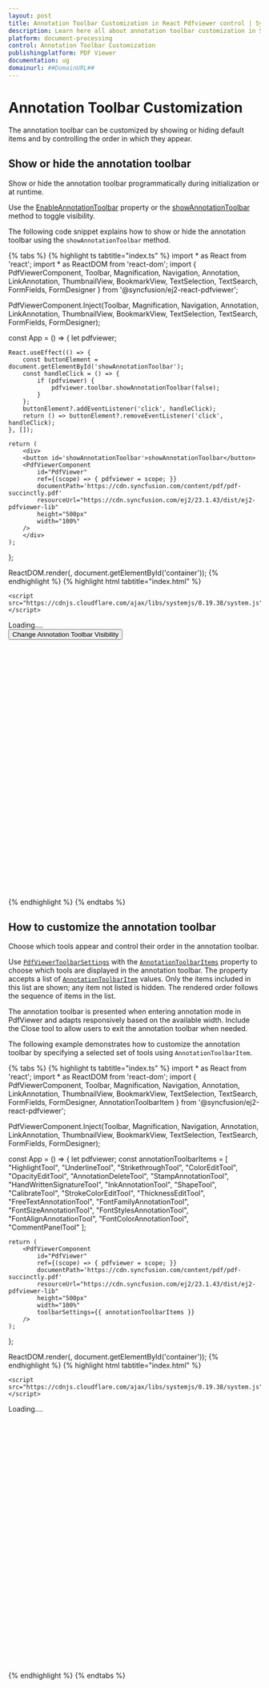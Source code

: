 ```yaml
---
layout: post
title: Annotation Toolbar Customization in React Pdfviewer control | Syncfusion
description: Learn here all about annotation toolbar customization in Syncfusion React Pdfviewer control of Syncfusion Essential JS 2 and more.
platform: document-processing
control: Annotation Toolbar Customization
publishingplatform: PDF Viewer
documentation: ug
domainurl: ##DomainURL##
---
```


# Annotation Toolbar Customization

The annotation toolbar can be customized by showing or hiding default items and by controlling the order in which they appear.

## Show or hide the annotation toolbar

Show or hide the annotation toolbar programmatically during initialization or at runtime.

Use the [EnableAnnotationToolbar](https://ej2.syncfusion.com/react/documentation/api/pdfviewer/pdfViewerModel/#enableannotationtoolbar) property or the [showAnnotationToolbar](https://ej2.syncfusion.com/react/documentation/api/pdfviewer/toolbar/#showannotationtoolbar) method to toggle visibility.

The following code snippet explains how to show or hide the annotation toolbar using the `showAnnotationToolbar` method.

{% tabs %}
{% highlight ts tabtitle="index.ts" %}
import * as React from 'react';
import * as ReactDOM from 'react-dom';
import { PdfViewerComponent, Toolbar, Magnification, Navigation, Annotation, LinkAnnotation,
    ThumbnailView, BookmarkView, TextSelection, TextSearch, FormFields, FormDesigner } from '@syncfusion/ej2-react-pdfviewer';

PdfViewerComponent.Inject(Toolbar, Magnification, Navigation, Annotation, LinkAnnotation, ThumbnailView,
    BookmarkView, TextSelection, TextSearch, FormFields, FormDesigner);

const App = () => {
    let pdfviewer;

    React.useEffect(() => {
        const buttonElement = document.getElementById('showAnnotationToolbar');
        const handleClick = () => {
            if (pdfviewer) {
                pdfviewer.toolbar.showAnnotationToolbar(false);
            }
        };
        buttonElement?.addEventListener('click', handleClick);
        return () => buttonElement?.removeEventListener('click', handleClick);
    }, []);

    return (
        <div>
        <button id='showAnnotationToolbar'>showAnnotationToolbar</button>
        <PdfViewerComponent
            id="PdfViewer"
            ref={(scope) => { pdfviewer = scope; }}
            documentPath='https://cdn.syncfusion.com/content/pdf/pdf-succinctly.pdf'
            resourceUrl="https://cdn.syncfusion.com/ej2/23.1.43/dist/ej2-pdfviewer-lib"
            height="500px"
            width="100%"
        />
        </div>
    );
};

ReactDOM.render(<App />, document.getElementById('container'));
{% endhighlight %}
{% highlight html tabtitle="index.html" %}

<!DOCTYPE html>
<html lang="en">

<head>
    <title>EJ2 PDF Viewer</title>
    <meta charset="utf-8" />
    <meta name="viewport" content="width=device-width, initial-scale=1.0" />
    <meta name="description" content="React PDF Viewer Control" />
    <meta name="author" content="Syncfusion" />
    <link href="index.css" rel="stylesheet" />
    <link href="https://cdn.syncfusion.com/ej2/23.1.40/ej2-base/styles/material.css" rel="stylesheet" />
    <link href="https://cdn.syncfusion.com/ej2/23.1.40/ej2-pdfviewer/styles/material.css" rel="stylesheet" />
    <link href="https://cdn.syncfusion.com/ej2/23.1.40/ej2-buttons/styles/material.css" rel="stylesheet" />
    <link href="https://cdn.syncfusion.com/ej2/23.1.40/ej2-popups/styles/material.css" rel="stylesheet" />
    <link href="https://cdn.syncfusion.com/ej2/23.1.40/ej2-navigations/styles/material.css" rel="stylesheet" />
    <link href="https://cdn.syncfusion.com/ej2/23.1.40/ej2-dropdowns/styles/material.css" rel="stylesheet" />
    <link href="https://cdn.syncfusion.com/ej2/23.1.40/ej2-lists/styles/material.css" rel="stylesheet" />
    <link href="https://cdn.syncfusion.com/ej2/23.1.40/ej2-inputs/styles/material.css" rel="stylesheet" />
    <link href="https://cdn.syncfusion.com/ej2/23.1.40/ej2-splitbuttons/styles/material.css" rel="stylesheet" />
    <link href="https://cdn.syncfusion.com/ej2/23.1.40/ej2-notifications/styles/material.css" rel="stylesheet" />


    <script src="https://cdnjs.cloudflare.com/ajax/libs/systemjs/0.19.38/system.js"></script>
   <script src="systemjs.config.js"></script>
</head>
<body>
    <div id='loader'>Loading....</div>
    <button id="set">Change Annotation Toolbar Visibility</button>
    <div id='container'>
        <div id='PdfViewer' style="height:500px;width:100%;"></div>
    </div>
</body>
</html>

{% endhighlight %}
{% endtabs %}

## How to customize the annotation toolbar

Choose which tools appear and control their order in the annotation toolbar.

Use [`PdfViewerToolbarSettings`](https://ej2.syncfusion.com/react/documentation/api/pdfviewer/toolbarSettings/) with the [`AnnotationToolbarItems`](https://ej2.syncfusion.com/react/documentation/api/pdfviewer/toolbarSettings/#annotationtoolbaritems) property to choose which tools are displayed in the annotation toolbar. The property accepts a list of [`AnnotationToolbarItem`](https://ej2.syncfusion.com/react/documentation/api/pdfviewer/annotationToolbarItem/) values. Only the items included in this list are shown; any item not listed is hidden. The rendered order follows the sequence of items in the list.

The annotation toolbar is presented when entering annotation mode in PdfViewer and adapts responsively based on the available width. Include the Close tool to allow users to exit the annotation toolbar when needed.

The following example demonstrates how to customize the annotation toolbar by specifying a selected set of tools using `AnnotationToolbarItem`.

{% tabs %}
{% highlight ts tabtitle="index.ts" %}
import * as React from 'react';
import * as ReactDOM from 'react-dom';
import { PdfViewerComponent, Toolbar, Magnification, Navigation, Annotation, LinkAnnotation,
    ThumbnailView, BookmarkView, TextSelection, TextSearch, FormFields, FormDesigner, AnnotationToolbarItem } from '@syncfusion/ej2-react-pdfviewer';

PdfViewerComponent.Inject(Toolbar, Magnification, Navigation, Annotation, LinkAnnotation, ThumbnailView,
    BookmarkView, TextSelection, TextSearch, FormFields, FormDesigner);

const App = () => {
    let pdfviewer;
    const annotationToolbarItems = [
        "HighlightTool",
        "UnderlineTool",
        "StrikethroughTool",
        "ColorEditTool",
        "OpacityEditTool",
        "AnnotationDeleteTool",
        "StampAnnotationTool",
        "HandWrittenSignatureTool",
        "InkAnnotationTool",
        "ShapeTool",
        "CalibrateTool",
        "StrokeColorEditTool",
        "ThicknessEditTool",
        "FreeTextAnnotationTool",
        "FontFamilyAnnotationTool",
        "FontSizeAnnotationTool",
        "FontStylesAnnotationTool",
        "FontAlignAnnotationTool",
        "FontColorAnnotationTool",
        "CommentPanelTool"
    ];

    return (
        <PdfViewerComponent
            id="PdfViewer"
            ref={(scope) => { pdfviewer = scope; }}
            documentPath='https://cdn.syncfusion.com/content/pdf/pdf-succinctly.pdf'
            resourceUrl="https://cdn.syncfusion.com/ej2/23.1.43/dist/ej2-pdfviewer-lib"
            height="500px"
            width="100%"
            toolbarSettings={{ annotationToolbarItems }}
        />
    );
};

ReactDOM.render(<App />, document.getElementById('container'));
{% endhighlight %}
{% highlight html tabtitle="index.html" %}

<!DOCTYPE html>
<html lang="en">

<head>
    <title>EJ2 PDF Viewer</title>
    <meta charset="utf-8" />
    <meta name="viewport" content="width=device-width, initial-scale=1.0" />
    <meta name="description" content="React PDF Viewer Control" />
    <meta name="author" content="Syncfusion" />
    <link href="index.css" rel="stylesheet" />
    <link href="https://cdn.syncfusion.com/ej2/23.1.40/ej2-base/styles/material.css" rel="stylesheet" />
    <link href="https://cdn.syncfusion.com/ej2/23.1.40/ej2-pdfviewer/styles/material.css" rel="stylesheet" />
    <link href="https://cdn.syncfusion.com/ej2/23.1.40/ej2-buttons/styles/material.css" rel="stylesheet" />
    <link href="https://cdn.syncfusion.com/ej2/23.1.40/ej2-popups/styles/material.css" rel="stylesheet" />
    <link href="https://cdn.syncfusion.com/ej2/23.1.40/ej2-navigations/styles/material.css" rel="stylesheet" />
    <link href="https://cdn.syncfusion.com/ej2/23.1.40/ej2-dropdowns/styles/material.css" rel="stylesheet" />
    <link href="https://cdn.syncfusion.com/ej2/23.1.40/ej2-lists/styles/material.css" rel="stylesheet" />
    <link href="https://cdn.syncfusion.com/ej2/23.1.40/ej2-inputs/styles/material.css" rel="stylesheet" />
    <link href="https://cdn.syncfusion.com/ej2/23.1.40/ej2-splitbuttons/styles/material.css" rel="stylesheet" />
    <link href="https://cdn.syncfusion.com/ej2/23.1.40/ej2-notifications/styles/material.css" rel="stylesheet" />


    <script src="https://cdnjs.cloudflare.com/ajax/libs/systemjs/0.19.38/system.js"></script>
   <script src="systemjs.config.js"></script>
</head>
<body>
    <div id='loader'>Loading....</div>
    <div id='container'>
        <div id='PdfViewer' style="height:500px;width:100%;"></div>
    </div>
</body>
</html>

{% endhighlight %}
{% endtabs %}
